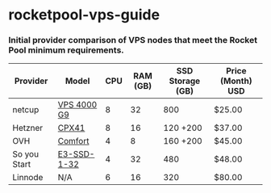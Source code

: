 # rocketpool-vps-guide


### Initial provider comparison of VPS nodes that meet the Rocket Pool minimum requirements.

| Provider     | Model                                                                                                                                                                | CPU | RAM (GB) | SSD Storage (GB) | Price (Month) USD |
| ------------ | -------------------------------------------------------------------------------------------------------------------------------------------------------------------- | --- | -------- | ---------------- | ----------------- |
| netcup       | [VPS 4000 G9](https://www.netcup.eu/bestellen/produkt.php?produkt=2602)                                                                                              | 8   | 32       | 800              | $25.00            |
| Hetzner      | [CPX41](https://www.hetzner.com/cloud)                                                                                                                               | 8   | 16       | 120 +200         | $37.00            |
| OVH          | [Comfort](https://us.ovhcloud.com/order/vps/?v=3#/vps/build?selection=~(range~'Comfort~pricingMode~'default~flavor~'vps-comfort-4-8-160~datacenters~(US-EAST-VA~1))) | 4   | 8        | 160 +200         | $45.00            |
| So you Start | [E3-SSD-1-32](https://www.soyoustart.com/us/order/soYouStart.xml?reference=1804sys47)                                                                                | 4   | 32       | 480              | $48.00            |
| Linnode      | N/A                                                                                                                                                                  | 6   | 16       | 320              | $80.00            |



